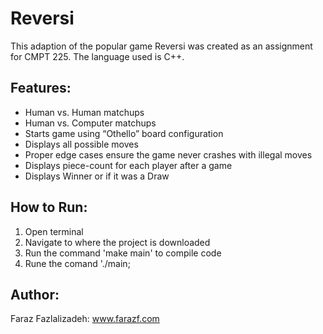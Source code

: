 # Reversi
This adaption of the popular game Reversi was created as an assignment for CMPT 225. The language used is C++. 


## Features: 
- Human vs. Human matchups
- Human vs. Computer matchups
- Starts game using “Othello” board configuration
- Displays all possible moves
- Proper edge cases ensure the game never crashes with illegal moves
- Displays piece-count for each player after a game
- Displays Winner or if it was a Draw

## How to Run:
1) Open terminal
2) Navigate to where the project is downloaded
3) Run the command 'make main' to compile code
4) Rune the comand './main;

## Author:
Faraz Fazlalizadeh: www.farazf.com 
